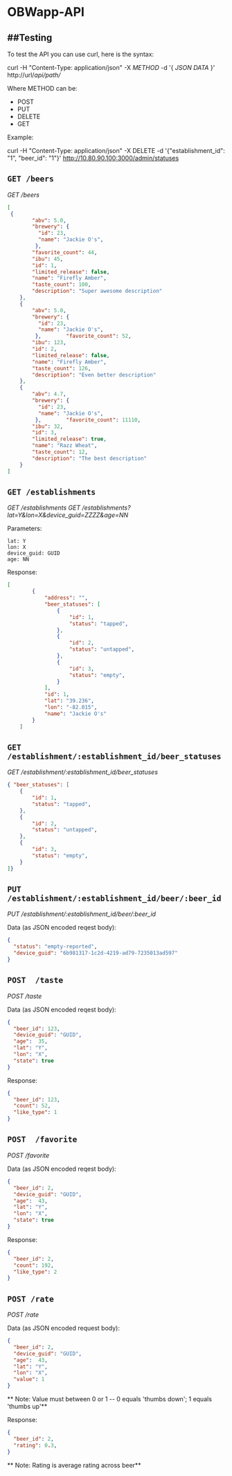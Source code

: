 # OBWapp-API

##Testing
-----------

To test the API you can use curl, here is the syntax:

 curl -H "Content-Type: application/json" -X *METHOD* -d '{ *JSON DATA* }' http://url/*api/path/*

Where METHOD can be:

 * POST
 * PUT
 * DELETE
 * GET

Example:

 curl -H "Content-Type: application/json" -X DELETE -d '{"establishment_id": "1", "beer_id": "1"}' http://10.80.90.100:3000/admin/statuses

## `GET /beers`
*GET /beers*
```json
[
 {
        "abv": 5.0,
        "brewery": {
          "id": 23,
          "name": "Jackie O's",
         },
        "favorite_count": 44,
        "ibu": 45,
        "id": 1,
        "limited_release": false,
        "name": "Firefly Amber",
        "taste_count": 100,
        "description": "Super awesome description"
    },
    {
        "abv": 5.0,
        "brewery": {
          "id": 23,
          "name": "Jackie O's",
         },        "favorite_count": 52,
        "ibu": 123,
        "id": 2,
        "limited_release": false,
        "name": "Firefly Amber",
        "taste_count": 126,
        "description": "Even better description"
    },
    {
        "abv": 4.7,
        "brewery": {
          "id": 23,
          "name": "Jackie O's",
         },        "favorite_count": 11110,
        "ibu": 32,
        "id": 3,
        "limited_release": true,
        "name": "Razz Wheat",
        "taste_count": 12,
        "description": "The best description"
    }
]
```

## `GET /establishments`
*GET /establishments*
*GET /establishments?lat=Y&lon=X&device_guid=ZZZZ&age=NN*

Parameters:
```
lat: Y
lon: X
device_guid: GUID
age: NN
```

Response:
```json
[
        {
            "address": "",
            "beer_statuses": [
                {
                    "id": 1,
                    "status": "tapped",
                },
                {
                    "id": 2,
                    "status": "untapped",
                },
                {
                    "id": 3,
                    "status": "empty",
                }
            ],
            "id": 1,
            "lat": "39.236",
            "lon": "-82.015",
            "name": "Jackie O's"
        }
    ]

```
## `GET /establishment/:establishment_id/beer_statuses`

*GET /establishment/:establishment_id/beer_statuses*
```json
{ "beer_statuses": [
    {
        "id": 1,
        "status": "tapped",
    },
    {
        "id": 2,
        "status": "untapped",
    },
    {
        "id": 3,
        "status": "empty",
    }
]}
```

## `PUT /establishment/:establishment_id/beer/:beer_id`
*PUT /establishment/:establishment_id/beer/:beer_id*

Data (as JSON encoded reqest body):
```json
{
  "status": "empty-reported",
  "device_guid": "6b981317-1c2d-4219-ad79-7235013ad597"
}
```



## `POST  /taste`
*POST  /taste*

Data (as JSON encoded reqest body):
```json
{
  "beer_id": 123,
  "device_guid": "GUID",
  "age":  35,
  "lat": "Y",
  "lon": "X",
  "state": true
}
```

Response:
```json
{
  "beer_id": 123,
  "count": 52,
  "like_type": 1
}
```

## `POST  /favorite`
*POST  /favorite*

Data (as JSON encoded reqest body):
```json
{
  "beer_id": 2,
  "device_guid": "GUID",
  "age":  43,
  "lat": "Y",
  "lon": "X",
  "state": true
}
```

Response:
```json
{
  "beer_id": 2,
  "count": 192,
  "like_type": 2
}
```

## `POST /rate`
*POST /rate*

Data (as JSON encoded request body):

```json
{
  "beer_id": 2,
  "device_guid": "GUID",
  "age":  43,
  "lat": "Y",
  "lon": "X",
  "value": 1
}
```

** Note: Value must between 0 or 1 -- 0 equals 'thumbs down'; 1 equals 'thumbs up'**

Response:
```json
{
  "beer_id": 2,
  "rating": 0.3,
}
```
** Note: Rating is average rating across beer**
